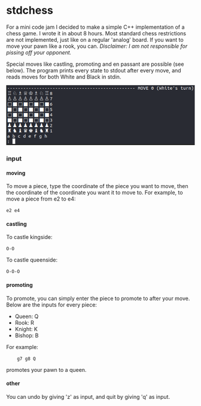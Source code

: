 # stdchess
For a mini code jam I decided to make a simple C++ implementation of a chess game. I wrote it in about 8 hours. Most standard chess restrictions are not implemented, just like on a regular 'analog' board.
If you want to move your pawn like a rook, you can. _Disclaimer: I am not responsible for pissing off your opponent._

Special moves like castling, promoting and en passant are possible (see below).
The program prints every state to stdout after every move, and reads moves for both White and Black in stdin.

![example output](example.png "Example ChessLib output")

### input
#### moving
To move a piece, type the coordinate of the piece you want to move, then the coordinate of the coordinate you want it to move to.
For example, to move a piece from e2 to e4:
```
e2 e4
```

#### castling
To castle kingside:
```
O-O
```

To castle queenside:
```
O-O-O
```

#### promoting
To promote, you can simply enter the piece to promote to after your move.
Below are the inputs for every piece:
   * Queen:    Q
   * Rook:     R
   * Knight:   K
   * Bishop:   B

For example:
```
    g7 g8 Q
```
promotes your pawn to a queen.

#### other
You can undo by giving 'z' as input, and quit by giving 'q' as input.
